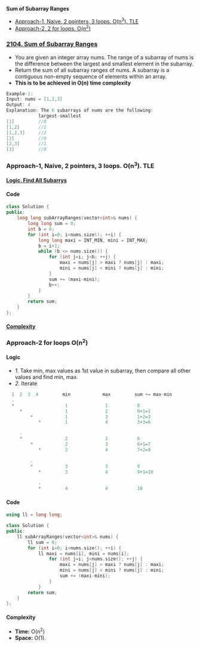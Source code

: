 **Sum of Subarray Ranges**
- [Approach-1, Naive, 2 pointers, 3 loops. O(n<sup>3</sup>). TLE](#a1)
- [Approach-2, 2 for loops. O(n<sup>2</sup>)](#a2)

### [2104. Sum of Subarray Ranges](https://leetcode.com/problems/sum-of-subarray-ranges/)
- You are given an integer array nums. The range of a subarray of nums is the difference between the largest and smallest element in the subarray.
- Return the sum of all subarray ranges of nums. A subarray is a contiguous non-empty sequence of elements within an array.
- **This is to be achieved in O(n) time complexity**
```c
Example-1:
Input: nums = [1,2,3]
Output: 4
Explanation: The 6 subarrays of nums are the following:
            largest-smallest
[1]         //0
[1,2]       //1
[1,2,3]     //2
[2]         //0
[2,3]       //1
[3]         //0
```

<a name=a1></a>
### Approach-1, Naive, 2 pointers, 3 loops. O(n<sup>3</sup>). TLE
#### [Logic. Find All Subarrys](/DS_Questions/Questions/Strings/SubString_SubSequence/SubString_SubArray/Find_All_SubSeq.md)
#### Code
```cpp
class Solution {
public:
    long long subArrayRanges(vector<int>& nums) {
        long long sum = 0;
        int b = 0;
        for (int i=0; i<nums.size(); ++i) {
            long long maxi = INT_MIN, mini = INT_MAX;
            b = i+1;
            while (b <= nums.size()) {
                for (int j=i; j<b; ++j) {
                    maxi = nums[j] > maxi ? nums[j] : maxi;
                    mini = nums[j] < mini ? nums[j] : mini;
                }
                sum += (maxi-mini);
                b++;
            }
        }
        return sum;
    }
};
```
#### [Complexity](/DS_Questions/Questions/Strings/SubString_SubSequence/SubString_SubArray/Find_All_SubSeq.md)

<a name=a2></a>
### Approach-2 for loops O(n<sup>2</sup>)
#### Logic
- _1._ Take min, max values as 1st value in subarray, then compare all other values and find min, max.
- _2._ Iterate 
```c
  1  2  3  4         min            max         sum += max-min          subarray
  .
  *                   1              1           0                       [1]
     *                1              2           0+1=1                   [1,2]
         *            1              3           1+2=3                   [1,2,3]
            *         1              4           3+3=6                   [1,2,3,4]

     .                
     *                2              2           6                       [2]
         *            2              3           6+1=7                   [2,3]
            *         2              4           7+2=9                   [2,3,4]

         .
         *            3              3           9                       [3]
            *         3              4           9+1=10                  [3,4]
            
            .
            *         4              4           10

```
#### Code
```cpp
using ll = long long;

class Solution {
public:
    ll subArrayRanges(vector<int>& nums) {
        ll sum = 0;
        for (int i=0; i<nums.size(); ++i) {
            ll maxi = nums[i], mini = nums[i];                         //1
                for (int j=i; j<nums.size(); ++j) {
                    maxi = nums[j] > maxi ? nums[j] : maxi;
                    mini = nums[j] < mini ? nums[j] : mini;
                    sum += (maxi-mini);
                }
            }
        return sum;
    }
};
```
#### Complexity
- **Time:** O(n<sup>2</sup>)
- **Space:** O(1).
